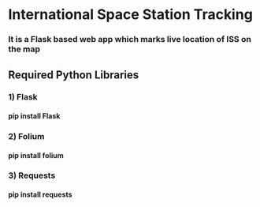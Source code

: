 # International Space Station Tracking

### It is a Flask based web app which marks live location of ISS on the map

## Required Python Libraries

### 1) Flask

#### pip install Flask

### 2) Folium

#### pip install folium

### 3) Requests

#### pip install requests

